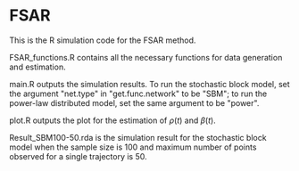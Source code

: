 # FSAR
This is the R simulation code for the FSAR method.

FSAR_functions.R contains all the necessary functions for data generation and estimation.

main.R outputs the simulation results. To run the stochastic block model, set the argument "net.type" in "get.func.network" to be "SBM"; to run the power-law distributed model, set the same argument to be "power". 

plot.R outputs the plot for the estimation of $\rho(t)$ and $\beta(t)$.

Result_SBM100-50.rda is the simulation result for the stochastic block model when the sample size is 100 and maximum number of points observed for a single trajectory is 50.

